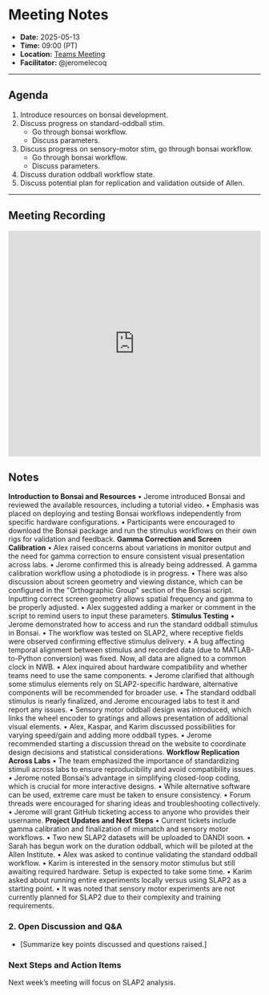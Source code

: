 # Meeting Notes
- **Date:** 2025-05-13
- **Time:** 09:00 (PT)
- **Location:** [Teams Meeting](https://teams.microsoft.com/l/meetup-join/19%3ameeting_Y2Q3MDViNGMtOTIwMC00ZjMzLTk3MjMtYWU3MDhiMzZjYmM1%40thread.v2/0?context=%7b%22Tid%22%3a%2232669cd6-737f-4b39-8bdd-d6951120d3fc%22%2c%22Oid%22%3a%229396d18b-b5cf-4bed-98a0-1cfb7dc82663%22%7d)
- **Facilitator:** @jeromelecoq
  
---

## Agenda

1. Introduce resources on bonsai development.
2. Discuss progress on standard-oddball stim.
     - Go through bonsai workflow.
     - Discuss parameters.
4. Discuss progress on sensory-motor stim, go through bonsai workflow.
     - Go through bonsai workflow.
     - Discuss parameters.
7. Discuss duration oddball workflow state.
8. Discuss potential plan for replication and validation outside of Allen. 


---

## Meeting Recording

<div class="video-wrapper">
    <iframe width="100%" height="450" src="https://www.youtube.com/embed/12tiqefrExs" title="OpenScope Predictive Processing Meeting - May 13, 2025" frameborder="0" allow="accelerometer; autoplay; clipboard-write; encrypted-media; gyroscope; picture-in-picture; web-share" allowfullscreen></iframe>
</div>


## Notes

**Introduction to Bonsai and Resources**
  •	Jerome introduced Bonsai and reviewed the available resources, including a tutorial video.
  • Emphasis was placed on deploying and testing Bonsai workflows independently from specific hardware configurations.
  • Participants were encouraged to download the Bonsai package and run the stimulus workflows on their own rigs for validation and feedback.
**Gamma Correction and Screen Calibration**
  •	Alex raised concerns about variations in monitor output and the need for gamma correction to ensure consistent visual presentation across labs.
  •	Jerome confirmed this is already being addressed. A gamma calibration workflow using a photodiode is in progress.
  •	There was also discussion about screen geometry and viewing distance, which can be configured in the "Orthographic Group" section of the Bonsai script. Inputting correct screen geometry allows spatial frequency and gamma to be properly adjusted.
  •	Alex suggested adding a marker or comment in the script to remind users to input these parameters.
**Stimulus Testing**
  •	Jerome demonstrated how to access and run the standard oddball stimulus in Bonsai.
  •	The workflow was tested on SLAP2, where receptive fields were observed confirming effective stimulus delivery.
  •	A bug affecting temporal alignment between stimulus and recorded data (due to MATLAB-to-Python conversion) was fixed. Now, all data are aligned to a common clock in NWB.
  •	Alex inquired about hardware compatibility and whether teams need to use the same components.
  •	Jerome clarified that although some stimulus elements rely on SLAP2-specific hardware, alternative components will be recommended for broader use.
  •	The standard oddball stimulus is nearly finalized, and Jerome encouraged labs to test it and report any issues.
  •	Sensory motor oddball design was introduced, which links the wheel encoder to gratings and allows presentation of additional visual elements.
  •	Alex, Kaspar, and Karim discussed possibilities for varying speed/gain and adding more oddball types.
  •	Jerome recommended starting a discussion thread on the website to coordinate design decisions and statistical considerations.
**Workflow Replication Across Labs**
  •	The team emphasized the importance of standardizing stimuli across labs to ensure reproducibility and avoid compatibility issues.
  •	Jerome noted Bonsai’s advantage in simplifying closed-loop coding, which is crucial for more interactive designs.
  •	While alternative software can be used, extreme care must be taken to ensure consistency.
  •	Forum threads were encouraged for sharing ideas and troubleshooting collectively.
  •	Jerome will grant GitHub ticketing access to anyone who provides their username.
 **Project Updates and Next Steps**
  •	Current tickets include gamma calibration and finalization of mismatch and sensory motor workflows.
  •	Two new SLAP2 datasets will be uploaded to DANDI soon.
  •	Sarah has begun work on the duration oddball, which will be piloted at the Allen Institute.
  •	Alex was asked to continue validating the standard oddball workflow.
  •	Karim is interested in the sensory motor stimulus but still awaiting required hardware. Setup is expected to take some time.
  •	Karim asked about running entire experiments locally versus using SLAP2 as a starting point.
  •	It was noted that sensory motor experiments are not currently planned for SLAP2 due to their complexity and training requirements.


### 2. Open Discussion and Q&A
- [Summarize key points discussed and questions raised.]

### Next Steps and Action Items
 Next week’s meeting will focus on SLAP2 analysis.
